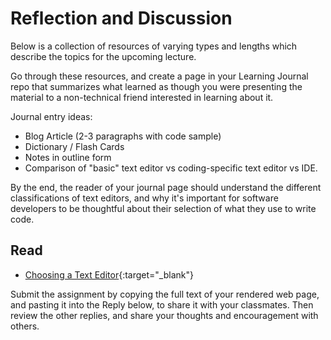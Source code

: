 # Reflection and Discussion

Below is a collection of resources of varying types and lengths which describe the topics for the upcoming lecture.  

Go through these resources, and create a page in your Learning Journal repo that summarizes what learned as though you were presenting the material to a non-technical friend interested in learning about it.

Journal entry ideas:
* Blog Article (2-3 paragraphs with code sample)
* Dictionary / Flash Cards
* Notes in outline form
* Comparison of "basic" text editor vs coding-specific text editor vs IDE.

By the end, the reader of your journal page should understand the different classifications of text editors, and why it's important for software developers to be thoughtful about their selection of what they use to write code. 

## Read
* [Choosing a Text Editor](https://medium.com/@theoldercoder/choosing-a-text-editor-3e56f71bd636){:target="_blank"}

Submit the assignment by copying the full text of your rendered web page, and pasting it into the Reply below, to share it with your classmates. Then review the other replies, and share your thoughts and encouragement with others. 
